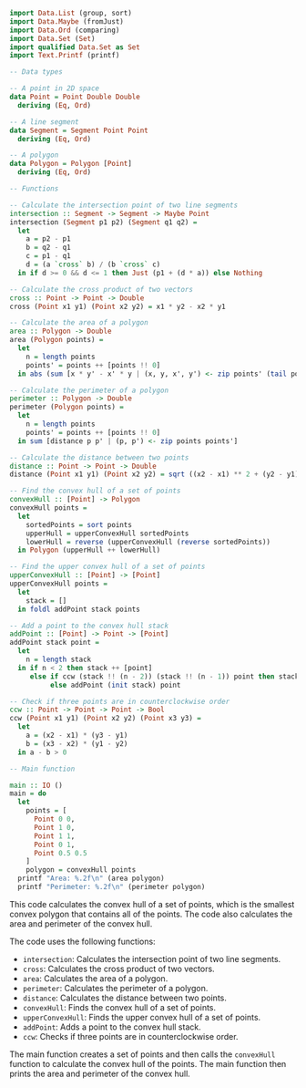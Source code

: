 ```haskell
import Data.List (group, sort)
import Data.Maybe (fromJust)
import Data.Ord (comparing)
import Data.Set (Set)
import qualified Data.Set as Set
import Text.Printf (printf)

-- Data types

-- A point in 2D space
data Point = Point Double Double
  deriving (Eq, Ord)

-- A line segment
data Segment = Segment Point Point
  deriving (Eq, Ord)

-- A polygon
data Polygon = Polygon [Point]
  deriving (Eq, Ord)

-- Functions

-- Calculate the intersection point of two line segments
intersection :: Segment -> Segment -> Maybe Point
intersection (Segment p1 p2) (Segment q1 q2) =
  let
    a = p2 - p1
    b = q2 - q1
    c = p1 - q1
    d = (a `cross` b) / (b `cross` c)
  in if d >= 0 && d <= 1 then Just (p1 + (d * a)) else Nothing

-- Calculate the cross product of two vectors
cross :: Point -> Point -> Double
cross (Point x1 y1) (Point x2 y2) = x1 * y2 - x2 * y1

-- Calculate the area of a polygon
area :: Polygon -> Double
area (Polygon points) =
  let
    n = length points
    points' = points ++ [points !! 0]
  in abs (sum [x * y' - x' * y | (x, y, x', y') <- zip points' (tail points')]) / 2

-- Calculate the perimeter of a polygon
perimeter :: Polygon -> Double
perimeter (Polygon points) =
  let
    n = length points
    points' = points ++ [points !! 0]
  in sum [distance p p' | (p, p') <- zip points points']

-- Calculate the distance between two points
distance :: Point -> Point -> Double
distance (Point x1 y1) (Point x2 y2) = sqrt ((x2 - x1) ** 2 + (y2 - y1) ** 2)

-- Find the convex hull of a set of points
convexHull :: [Point] -> Polygon
convexHull points =
  let
    sortedPoints = sort points
    upperHull = upperConvexHull sortedPoints
    lowerHull = reverse (upperConvexHull (reverse sortedPoints))
  in Polygon (upperHull ++ lowerHull)

-- Find the upper convex hull of a set of points
upperConvexHull :: [Point] -> [Point]
upperConvexHull points =
  let
    stack = []
  in foldl addPoint stack points

-- Add a point to the convex hull stack
addPoint :: [Point] -> Point -> [Point]
addPoint stack point =
  let
    n = length stack
  in if n < 2 then stack ++ [point]
     else if ccw (stack !! (n - 2)) (stack !! (n - 1)) point then stack ++ [point]
          else addPoint (init stack) point

-- Check if three points are in counterclockwise order
ccw :: Point -> Point -> Point -> Bool
ccw (Point x1 y1) (Point x2 y2) (Point x3 y3) =
  let
    a = (x2 - x1) * (y3 - y1)
    b = (x3 - x2) * (y1 - y2)
  in a - b > 0

-- Main function

main :: IO ()
main = do
  let
    points = [
      Point 0 0,
      Point 1 0,
      Point 1 1,
      Point 0 1,
      Point 0.5 0.5
    ]
    polygon = convexHull points
  printf "Area: %.2f\n" (area polygon)
  printf "Perimeter: %.2f\n" (perimeter polygon)
```

This code calculates the convex hull of a set of points, which is the smallest convex polygon that contains all of the points. The code also calculates the area and perimeter of the convex hull.

The code uses the following functions:

* `intersection`: Calculates the intersection point of two line segments.
* `cross`: Calculates the cross product of two vectors.
* `area`: Calculates the area of a polygon.
* `perimeter`: Calculates the perimeter of a polygon.
* `distance`: Calculates the distance between two points.
* `convexHull`: Finds the convex hull of a set of points.
* `upperConvexHull`: Finds the upper convex hull of a set of points.
* `addPoint`: Adds a point to the convex hull stack.
* `ccw`: Checks if three points are in counterclockwise order.

The main function creates a set of points and then calls the `convexHull` function to calculate the convex hull of the points. The main function then prints the area and perimeter of the convex hull.